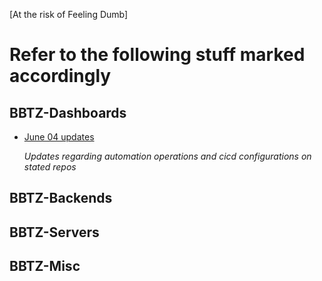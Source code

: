 [At the risk of Feeling Dumb]
# Refer to the following stuff marked accordingly 


## BBTZ-Dashboards
- [June 04 updates ](June/04_automation.md)
  <p><i>Updates regarding automation operations and cicd configurations on stated repos</i></p>
## BBTZ-Backends

## BBTZ-Servers

## BBTZ-Misc








